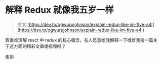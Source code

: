 # 解释 Redux 就像我五岁一样

> 原文:[https://dev.to/ogwurujohnson/explain-redux-like-im-five-a4l](https://dev.to/ogwurujohnson/explain-redux-like-im-five-a4l)

我很难理解 react 中 redux 的核心概念，有人愿意给我解释一下或给我指一篇关于这方面的精彩文章或视频吗？

谢谢